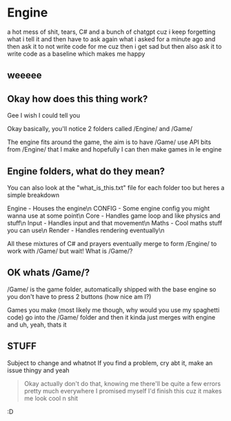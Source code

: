# Engine

a hot mess of shit, tears, C# and a bunch of chatgpt cuz i keep forgetting what i tell it and then have to ask again what i asked for a minute ago and then ask it to not write code for me cuz then i get sad but then also ask it to write code as a baseline which makes me happy

## weeeee
## Okay how does this thing work?
Gee I wish I could tell you

Okay basically, you'll notice 2 folders called /Engine/ and /Game/ 

The engine fits around the game, the aim is to have /Game/ use API bits from /Engine/ that I make and hopefully I can then make games in le engine

## Engine folders, what do they mean?
You can also look at the "what_is_this.txt" file for each folder too but heres a simple breakdown

Engine - Houses the engine\n
CONFIG - Some engine config you might wanna use at some point\n
Core   - Handles game loop and like physics and stuff\n
Input  - Handles input and that movement\n
Maths  - Cool maths stuff you can use\n
Render - Handles rendering eventually\n

All these mixtures of C# and prayers eventually merge to form /Engine/ to work with /Game/ but wait! What is /Game/?

## OK whats /Game/?
/Game/ is the game folder, automatically shipped with the base engine so you don't have to press 2 buttons (how nice am I?)

Games you make (most likely me though, why would you use my spaghetti code) go into the /Game/ folder and then it kinda just merges with engine and uh, yeah, thats it



## STUFF
Subject to change and whatnot
If you find a problem, cry abt it, make an issue thingy and yeah
> Okay actually don't do that, knowing me there'll be quite a few errors pretty much everywhere
I promised myself I'd finish this cuz it makes me look cool n shit

:D
